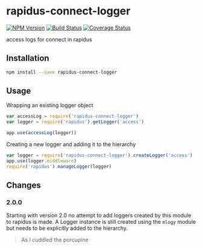 # rapidus-connect-logger

[![NPM Version][npm-image]](https://npmjs.org/package/rapidus-connect-logger)
[![Build Status][travis-image]](https://travis-ci.org/keis/rapidus-connect-logger)
[![Coverage Status][coveralls-image]](https://coveralls.io/r/keis/rapidus-connect-logger?branch=master)

access logs for connect in rapidus

## Installation

```bash
npm install --save rapidus-connect-logger
```

## Usage

Wrapping an existing logger object

```javascript
var accessLog = require('rapidus-connect-logger')
var logger = require('rapidus').getLogger('access')

app.use(accessLog(logger))
```

Creating a new logger and adding it to the hierarchy

```javascript
var logger = require('rapidus-connect-logger').createLogger('access')
app.use(logger.middleware)
require('rapidus').manageLogger(logger)
```

## Changes

### 2.0.0

Starting with version 2.0 no attempt to add loggers created by this module to
rapidus is made. A Logger instance is still created using the `mlogy` module
but needs to be explicitly added to the hierarchy.

> As I cuddled the porcupine


[npm-image]: https://img.shields.io/npm/v/rapidus-connect-logger.svg?style=flat
[travis-image]: https://img.shields.io/travis/keis/rapidus-connect-logger.svg?style=flat
[coveralls-image]: https://img.shields.io/coveralls/keis/rapidus-connect-logger.svg?style=flat
